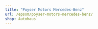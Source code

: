 ```yaml
---
title: "Poyser Motors Mercedes-Benz"
url: /epsom/poyser-motors-mercedes-benz/
shop: Autohaus
---
```

